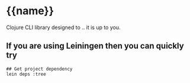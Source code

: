 # {{name}}

Clojure CLI library designed to .. it is up to you.

## If you are using Leiningen then you can quickly try

```shell
## Get project dependency
lein deps :tree
```
